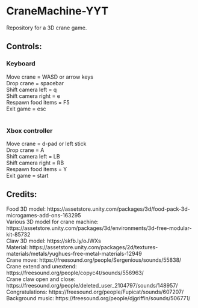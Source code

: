 # CraneMachine-YYT
Repository for a 3D crane game.

<h2>Controls:  </h2>
<h3>Keyboard</h3>
Move crane = WASD or arrow keys<br>
Drop crane = spacebar<br>
Shift camera left = q<br>
Shift camera right = e<br>
Respawn food items = F5<br>
Exit game = esc<br>
<br>
<h3>Xbox controller</h3>
Move crane = d-pad or left stick<br>
Drop crane = A<br>
Shift camera left = LB<br>
Shift camera right = RB<br>
Respawn food items = Y<br>
Exit game = start<br>

<h2>Credits:  </h2>
Food 3D model: https://assetstore.unity.com/packages/3d/food-pack-3d-microgames-add-ons-163295<br>
Various 3D model for crane machine: https://assetstore.unity.com/packages/3d/environments/3d-free-modular-kit-85732<br>
Claw 3D model: https://skfb.ly/oJWXs<br>
Material: https://assetstore.unity.com/packages/2d/textures-materials/metals/yughues-free-metal-materials-12949<br>
Crane move: https://freesound.org/people/Sergenious/sounds/55838/<br>
Crane extend and unextend: https://freesound.org/people/copyc4t/sounds/556963/<br>
Crane claw open and close: https://freesound.org/people/deleted_user_2104797/sounds/148957/<br>
Congratulations: https://freesound.org/people/Fupicat/sounds/607207/<br>
Background music: https://freesound.org/people/djgriffin/sounds/506771/
